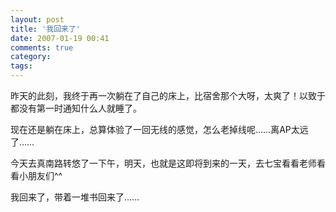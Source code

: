 ```yaml
---
layout: post
title: '我回来了'
date: 2007-01-19 00:41
comments: true
category: 
tags:
---
```

    

昨天的此刻，我终于再一次躺在了自己的床上，比宿舍那个大呀，太爽了！以致于都没有第一时通知什么人就睡了。

现在还是躺在床上，总算体验了一回无线的感觉，怎么老掉线呢……离AP太远了……

今天去真南路转悠了一下午，明天，也就是这即将到来的一天，去七宝看看老师看看小朋友们^^

我回来了，带着一堆书回来了……

